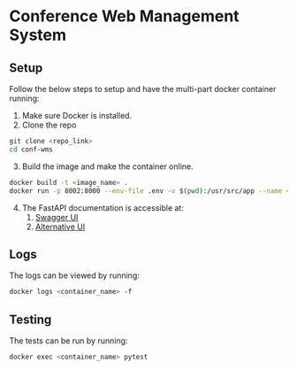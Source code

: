 # Conference Web Management System


## Setup

Follow the below steps to setup and have the multi-part docker container running:

1. Make sure Docker is installed.
2. Clone the repo
```bash
git clone <repo_link>
cd conf-wms
```
3. Build the image and make the container online.
```bash
docker build -t <image_name> .
docker run -p 8002:8000 --env-file .env -v $(pwd):/usr/src/app --name <container_name> <image_name>
```
4. The FastAPI documentation is accessible at:
   1. [Swagger UI](http://localhost:8002/docs)
   2. [Alternative UI](http://localhost:8002/redoc)

## Logs

The logs can be viewed by running:
```bash
docker logs <container_name> -f 
```

## Testing
The tests can be run by running:
```bash
docker exec <container_name> pytest
```